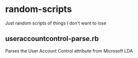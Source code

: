 # random-scripts
Just random scripts of things I don't want to lose

## useraccountcontrol-parse.rb

Parses the User Account Control attribute from Microsoft LDA
